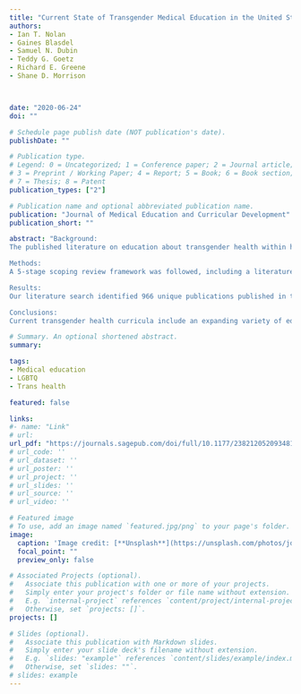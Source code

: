 ```yaml
---
title: "Current State of Transgender Medical Education in the United States and Canada: Update to a Scoping Review"
authors:
- Ian T. Nolan
- Gaines Blasdel
- Samuel N. Dubin
- Teddy G. Goetz  
- Richard E. Greene
- Shane D. Morrison 



date: "2020-06-24"
doi: ""

# Schedule page publish date (NOT publication's date).
publishDate: ""

# Publication type.
# Legend: 0 = Uncategorized; 1 = Conference paper; 2 = Journal article;
# 3 = Preprint / Working Paper; 4 = Report; 5 = Book; 6 = Book section;
# 7 = Thesis; 8 = Patent
publication_types: ["2"]

# Publication name and optional abbreviated publication name.
publication: "Journal of Medical Education and Curricular Development"
publication_short: ""

abstract: "Background:
The published literature on education about transgender health within health professions curricula was previously found to be sporadic and fragmented. Recently, more inclusive and holistic approaches have been adopted. We summarize advances in transgender health education.

Methods:
A 5-stage scoping review framework was followed, including a literature search for articles relevant to transgender health care interventions in 5 databases (Education Source, LGBT Source, MedEd Portal, PsycInfo, PubMed) from January 2017 to September 2019. Search results were screened to include original articles reporting outcomes of educational interventions with a transgender health component that included MD/DO students in the United States and Canada. A gray literature search identified continuing medical education (CME) courses from 12 health professional associations with significant transgender-related content.

Results:
Our literature search identified 966 unique publications published in the 2 years since our prior review, of which 10 met inclusion criteria. Novel educational formats included interdisciplinary interventions, post-residency training including CME courses, and online web modules, all of which were effective in improving competencies related to transgender health care. Gray literature search resulted 15 CME courses with learning objectives appropriate to the 7 professional organizations who published them.

Conclusions:
Current transgender health curricula include an expanding variety of educational intervention formats driven by their respective educational context, learning objectives, and placement in the health professional curriculum. Notable limitations include paucity of objective educational intervention outcomes measurements, absence of long-term follow-up data, and varied nature of intervention types. A clear best practice for transgender curricular development has not yet been identified in the literature."

# Summary. An optional shortened abstract.
summary:

tags:
- Medical education
- LGBTQ
- Trans health

featured: false

links:
#- name: "Link"
# url: 
url_pdf: "https://journals.sagepub.com/doi/full/10.1177/2382120520934813"
# url_code: ''
# url_dataset: ''
# url_poster: ''
# url_project: ''
# url_slides: ''
# url_source: ''
# url_video: ''

# Featured image
# To use, add an image named `featured.jpg/png` to your page's folder. 
image:
  caption: 'Image credit: [**Unsplash**](https://unsplash.com/photos/jdD8gXaTZsc)'
  focal_point: ""
  preview_only: false

# Associated Projects (optional).
#   Associate this publication with one or more of your projects.
#   Simply enter your project's folder or file name without extension.
#   E.g. `internal-project` references `content/project/internal-project/index.md`.
#   Otherwise, set `projects: []`.
projects: []

# Slides (optional).
#   Associate this publication with Markdown slides.
#   Simply enter your slide deck's filename without extension.
#   E.g. `slides: "example"` references `content/slides/example/index.md`.
#   Otherwise, set `slides: ""`.
# slides: example
---
```




